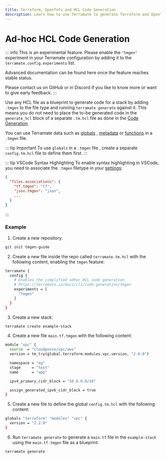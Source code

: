 ```yaml
---
title: Terraform, OpenTofu and HCL Code Generation
description: Learn how to use Terramate to generate Terraform and OpenTofu configurations on the fly.
---
```


# Ad-hoc HCL Code Generation

::: info
This is an experimental feature. Please enable the `"tmgen"` experiment in your Terramate configuration by adding it to the `terramate.config.experiments` list.

Advanced documentation can be found here once the feature reaches stable status.

Please contact us on GitHub or in Discord if you like to know more or want to give early feedback.
:::

Use any HCL file as a blueprint to generate code for a stack by adding `.tmgen` to the file type and running `terramate generate` against it. This means you do not need to place the to-be generated code in the `generate_hcl` block of a separate `.tm.hcl` file as done in the [Code Generation](./generate-hcl.md).

You can use Terramate data such as [globals](https://terramate.io/docs/cli/code-generation/variables/globals) , [metadata](https://terramate.io/docs/cli/code-generation/variables/metadata) or [functions](https://terramate.io/docs/cli/code-generation/functions/) in a `.tmgen` file.

::: tip Important
To use `globals` in a `.tmgen` file , create a separate `config.tm.hcl` file to define them first.
:::

::: tip VSCode Syntax Highlighting
To enable syntax highlighting in VSCode, you need to associate the `.tmgen`
filetype in your [settings](https://code.visualstudio.com/docs/getstarted/settings):

```json
{
  "files.associations": {
    "tf.tmgen": "tf",
    "json.tmgen": "json",
    ...
  }
}
```
:::

### Example

1. Create a new repository:
```sh
git init tmgen-guide
```
2.  Create a new file inside the repo called `terramate.tm.hcl` with the following content, enabling the `tmgen` feature:
```sh
terramate {
  config {
    # Enables the simplified adhoc HCL code generation
    # https://terramate.io/docs/cli/code-generation/tmgen
    experiments = [
      "tmgen"
    ]
  }
}
```
3. Create a new stack:
```sh
terramate create example-stack
```
4. Create a new file `main.tf.tmgen` with the following content:
```sh
module "vpc" {
  source  = "cloudposse/vpc/aws"
  version = tm_try(global.terraform.modules.vpc.version, "2.0.0")

  namespace = "eg"
  stage     = "test"
  name      = "app"

  ipv4_primary_cidr_block = "10.0.0.0/16"

  assign_generated_ipv6_cidr_block = true
}
```
5. Create a new file to define the global `config.tm.hcl` with the following content:
```sh
globals "terraform" "modules" "vpc" {
  version = "2.2.0"
}
```
6. Run `terramate generate` to generate a `main.tf` file in the `example-stack` using the `main.tf.tmgen` file as a blueprint.
```sh
terramate generate
```
